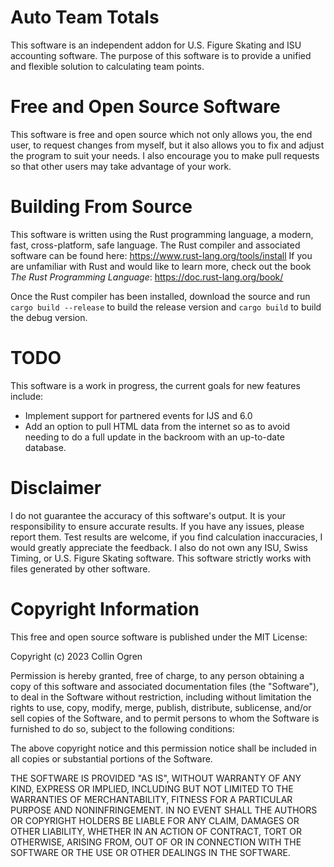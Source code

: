 # Auto Team Totals
This software is an independent addon for U.S. Figure Skating and ISU accounting software. The purpose of this software is to provide a unified and flexible solution to calculating team points.

# Free and Open Source Software
This software is free and open source which not only allows you, the end user, to request changes from myself, but it also allows you to fix and adjust the program to suit your needs. I also encourage you to make pull requests so that other users may take advantage of your work.

# Building From Source
This software is written using the Rust programming language, a modern, fast, cross-platform, safe language.
The Rust compiler and associated software can be found here: https://www.rust-lang.org/tools/install
If you are unfamiliar with Rust and would like to learn more, check out the book *The Rust Programming Language*: https://doc.rust-lang.org/book/

Once the Rust compiler has been installed, download the source and run
`cargo build --release`
to build the release version and
`cargo build`
to build the debug version.

# TODO
This software is a work in progress, the current goals for new features include:
+ Implement support for partnered events for IJS and 6.0
+ Add an option to pull HTML data from the internet so as to avoid needing to do a full update in the backroom with an up-to-date database.

# Disclaimer
I do not guarantee the accuracy of this software's output. It is your responsibility to ensure accurate results. If you have any issues, please report them.
Test results are welcome, if you find calculation inaccuracies, I would greatly appreciate the feedback.
I also do not own any ISU, Swiss Timing, or U.S. Figure Skating software. This software strictly works with files generated by other software.

# Copyright Information
This free and open source software is published under the MIT License:

Copyright (c) 2023 Collin Ogren

Permission is hereby granted, free of charge, to any person obtaining a copy
of this software and associated documentation files (the "Software"), to deal
in the Software without restriction, including without limitation the rights
to use, copy, modify, merge, publish, distribute, sublicense, and/or sell
copies of the Software, and to permit persons to whom the Software is
furnished to do so, subject to the following conditions:

The above copyright notice and this permission notice shall be included in all
copies or substantial portions of the Software.

THE SOFTWARE IS PROVIDED "AS IS", WITHOUT WARRANTY OF ANY KIND, EXPRESS OR
IMPLIED, INCLUDING BUT NOT LIMITED TO THE WARRANTIES OF MERCHANTABILITY,
FITNESS FOR A PARTICULAR PURPOSE AND NONINFRINGEMENT. IN NO EVENT SHALL THE
AUTHORS OR COPYRIGHT HOLDERS BE LIABLE FOR ANY CLAIM, DAMAGES OR OTHER
LIABILITY, WHETHER IN AN ACTION OF CONTRACT, TORT OR OTHERWISE, ARISING FROM,
OUT OF OR IN CONNECTION WITH THE SOFTWARE OR THE USE OR OTHER DEALINGS IN THE
SOFTWARE.
